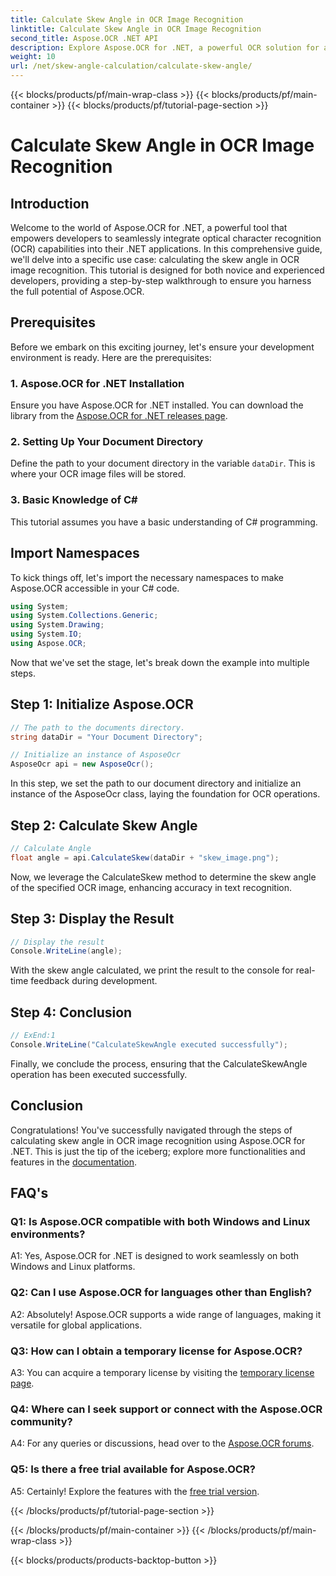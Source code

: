 ```yaml
---
title: Calculate Skew Angle in OCR Image Recognition
linktitle: Calculate Skew Angle in OCR Image Recognition
second_title: Aspose.OCR .NET API
description: Explore Aspose.OCR for .NET, a powerful OCR solution for accurate text recognition in your C# applications.
weight: 10
url: /net/skew-angle-calculation/calculate-skew-angle/
---
```


{{< blocks/products/pf/main-wrap-class >}}
{{< blocks/products/pf/main-container >}}
{{< blocks/products/pf/tutorial-page-section >}}

# Calculate Skew Angle in OCR Image Recognition

## Introduction

Welcome to the world of Aspose.OCR for .NET, a powerful tool that empowers developers to seamlessly integrate optical character recognition (OCR) capabilities into their .NET applications. In this comprehensive guide, we'll delve into a specific use case: calculating the skew angle in OCR image recognition. This tutorial is designed for both novice and experienced developers, providing a step-by-step walkthrough to ensure you harness the full potential of Aspose.OCR.

## Prerequisites

Before we embark on this exciting journey, let's ensure your development environment is ready. Here are the prerequisites:

### 1. Aspose.OCR for .NET Installation

Ensure you have Aspose.OCR for .NET installed. You can download the library from the [Aspose.OCR for .NET releases page](https://releases.aspose.com/ocr/net/).

### 2. Setting Up Your Document Directory

Define the path to your document directory in the variable `dataDir`. This is where your OCR image files will be stored.

### 3. Basic Knowledge of C#

This tutorial assumes you have a basic understanding of C# programming.

## Import Namespaces

To kick things off, let's import the necessary namespaces to make Aspose.OCR accessible in your C# code.

```csharp
using System;
using System.Collections.Generic;
using System.Drawing;
using System.IO;
using Aspose.OCR;
```

Now that we've set the stage, let's break down the example into multiple steps.

## Step 1: Initialize Aspose.OCR

```csharp
// The path to the documents directory.
string dataDir = "Your Document Directory";

// Initialize an instance of AsposeOcr
AsposeOcr api = new AsposeOcr();
```

In this step, we set the path to our document directory and initialize an instance of the AsposeOcr class, laying the foundation for OCR operations.

## Step 2: Calculate Skew Angle

```csharp
// Calculate Angle
float angle = api.CalculateSkew(dataDir + "skew_image.png");
```

Now, we leverage the CalculateSkew method to determine the skew angle of the specified OCR image, enhancing accuracy in text recognition.

## Step 3: Display the Result

```csharp
// Display the result
Console.WriteLine(angle);
```

With the skew angle calculated, we print the result to the console for real-time feedback during development.

## Step 4: Conclusion

```csharp
// ExEnd:1
Console.WriteLine("CalculateSkewAngle executed successfully");
```

Finally, we conclude the process, ensuring that the CalculateSkewAngle operation has been executed successfully.

## Conclusion

Congratulations! You've successfully navigated through the steps of calculating skew angle in OCR image recognition using Aspose.OCR for .NET. This is just the tip of the iceberg; explore more functionalities and features in the [documentation](https://reference.aspose.com/ocr/net/).

## FAQ's

### Q1: Is Aspose.OCR compatible with both Windows and Linux environments?

A1: Yes, Aspose.OCR for .NET is designed to work seamlessly on both Windows and Linux platforms.

### Q2: Can I use Aspose.OCR for languages other than English?

A2: Absolutely! Aspose.OCR supports a wide range of languages, making it versatile for global applications.

### Q3: How can I obtain a temporary license for Aspose.OCR?

A3: You can acquire a temporary license by visiting the [temporary license page](https://purchase.aspose.com/temporary-license/).

### Q4: Where can I seek support or connect with the Aspose.OCR community?

A4: For any queries or discussions, head over to the [Aspose.OCR forums](https://forum.aspose.com/c/ocr/16).

### Q5: Is there a free trial available for Aspose.OCR?

A5: Certainly! Explore the features with the [free trial version](https://releases.aspose.com/).

{{< /blocks/products/pf/tutorial-page-section >}}

{{< /blocks/products/pf/main-container >}}
{{< /blocks/products/pf/main-wrap-class >}}

{{< blocks/products/products-backtop-button >}}
